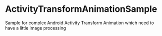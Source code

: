# ActivityTransformAnimationSample
Sample for complex Android Activity Transform Animation which need to have a little image processing
